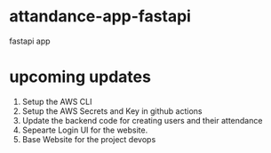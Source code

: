 # attandance-app-fastapi
fastapi app


# upcoming updates

1. Setup the AWS CLI 
2. Setup the AWS Secrets and Key in github actions
3. Update the backend code for creating users and their attendance 
4. Sepearte Login UI for the website.
5. Base Website for the project devops